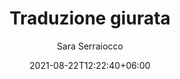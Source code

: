 ---
title: "Traduzione giurata"
date: 2021-08-22T12:22:40+06:00
author: Sara Serraiocco
description: "This is meta description"
---